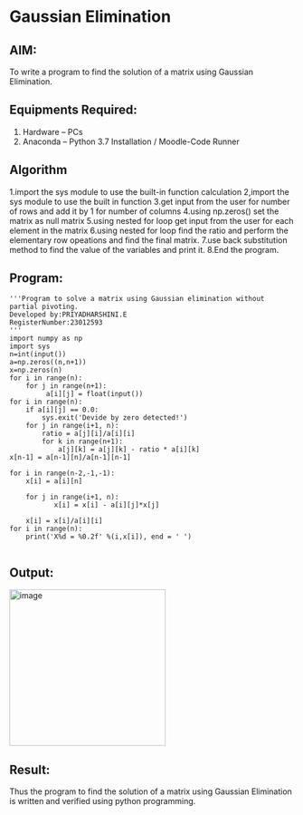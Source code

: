 # Gaussian Elimination

## AIM:
To write a program to find the solution of a matrix using Gaussian Elimination.

## Equipments Required:
1. Hardware – PCs
2. Anaconda – Python 3.7 Installation / Moodle-Code Runner

## Algorithm
1.import the sys module to use the built-in function calculation
2,import the sys module to use the built in function
3.get input from the user for number of rows and add it by 1 for number of columns
4.using np.zeros() set the matrix as null matrix
5.using nested for loop get input from the user for each element in the matrix
6.using nested for loop find the ratio and perform the elementary row opeations and find the final matrix.
7.use back substitution method to find the value of the variables and print it.
8.End the program.

## Program:
```
'''Program to solve a matrix using Gaussian elimination without partial pivoting.
Developed by:PRIYADHARSHINI.E
RegisterNumber:23012593
'''
import numpy as np
import sys
n=int(input())
a=np.zeros((n,n+1))
x=np.zeros(n)
for i in range(n):
    for j in range(n+1):
         a[i][j] = float(input())
for i in range(n):
    if a[i][j] == 0.0:
        sys.exit('Devide by zero detected!') 
    for j in range(i+1, n):
        ratio = a[j][i]/a[i][i] 
        for k in range(n+1):
            a[j][k] = a[j][k] - ratio * a[i][k]
x[n-1] = a[n-1][n]/a[n-1][n-1] 
    
for i in range(n-2,-1,-1):
    x[i] = a[i][n]

    for j in range(i+1, n):
           x[i] = x[i] - a[i][j]*x[j]
           
    x[i] = x[i]/a[i][i]
for i in range(n):
    print('X%d = %0.2f' %(i,x[i]), end = ' ')
 
```





































## Output:


<img width="276" alt="image" src="https://github.com/EPriyadharshini/Gaussian/assets/144870831/d70f6a15-6b33-436e-9cdd-fc99443f0e10">


## Result:
Thus the program to find the solution of a matrix using Gaussian Elimination is written and verified using python programming.

